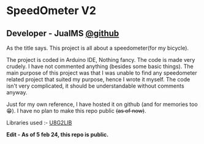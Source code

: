 # SpeedOmeter V2
## Developer - JuaIMS [@github](https://github.com/JuaIMS)

As the title says.
This project is all about a speedometer(for my bicycle). 

The project is coded in Arduino IDE, Nothing fancy. The code is made very crudely.
I have not commented anything (besides some basic things).
The main purpose of this project was that I was unable to find any speedometer related
project that suited my purpose, hence I wrote it myself. The code isn't very complicated,
it should be understandable without comments anyway.

Just for my own reference, I have hosted it on github (and for memories too 😁).
I have no plan to make this repo public ~~(as of now)~~.

Libraries used :-
  [U8G2LIB](https://github.com/olikraus/u8g2)

**Edit - As of 5 feb 24, this repo is public.**
